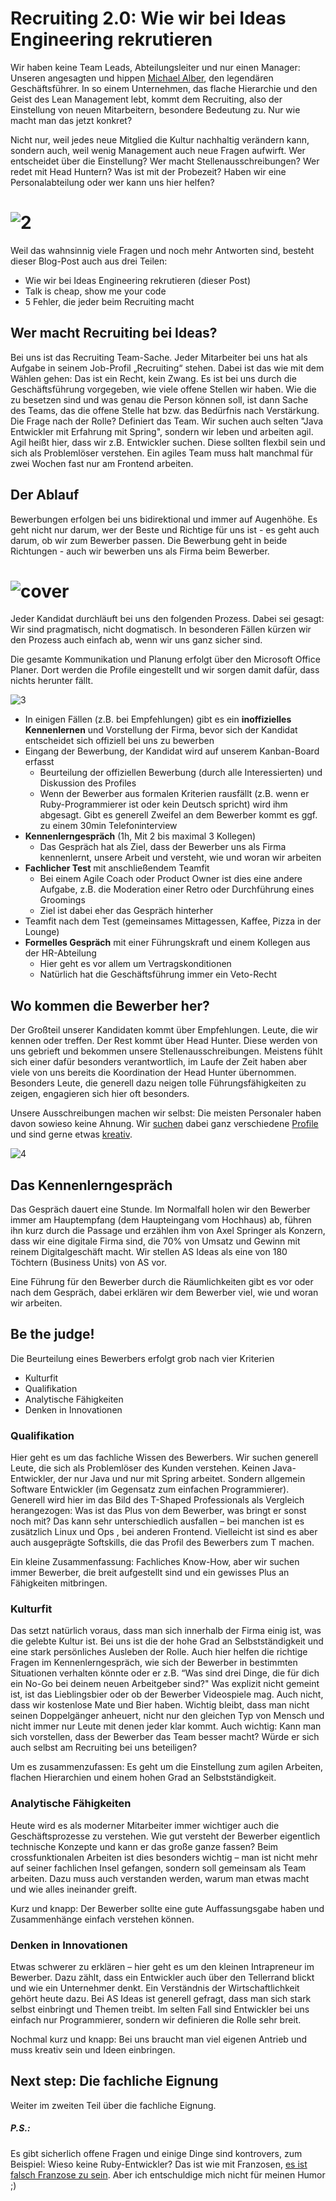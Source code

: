# Recruiting 2.0: Wie wir bei Ideas Engineering rekrutieren

Wir haben keine Team Leads, Abteilungsleiter und nur einen Manager: Unseren angesagten und hippen [Michael Alber](https://www.linkedin.com/in/mialber/), den legendären Geschäftsführer. In so einem Unternehmen, das flache Hierarchie und den Geist des Lean Management lebt, kommt dem Recruiting, also der Einstellung von neuen Mitarbeitern, besondere Bedeutung zu. Nur wie macht man das jetzt konkret?

Nicht nur, weil jedes neue Mitglied die Kultur nachhaltig verändern kann, sondern auch, weil wenig Management auch neue Fragen aufwirft. Wer entscheidet über die Einstellung? Wer macht Stellenausschreibungen? Wer redet mit Head Huntern? Was ist mit der Probezeit? Haben wir eine Personalabteilung oder wer kann uns hier helfen?

# ![2](2.jpg)

Weil das wahnsinnig viele Fragen und noch mehr Antworten sind, besteht dieser Blog-Post auch aus drei Teilen:
* Wie wir bei Ideas Engineering rekrutieren (dieser Post)
* Talk is cheap, show me your code
* 5 Fehler, die jeder beim Recruiting  macht

## Wer macht Recruiting bei Ideas?

Bei uns ist das Recruiting Team-Sache. Jeder Mitarbeiter bei uns hat als Aufgabe in seinem Job-Profil „Recruiting“ stehen. Dabei ist das wie mit dem Wählen gehen: Das ist ein Recht, kein Zwang. Es ist bei uns durch die Geschäftsführung vorgegeben, wie viele offene Stellen wir haben. Wie die zu besetzen sind und was genau die Person können soll, ist dann Sache des Teams, das die offene Stelle hat bzw. das Bedürfnis nach Verstärkung. Die Frage nach der Rolle? Definiert das Team. Wir suchen auch selten "Java Entwickler mit Erfahrung mit Spring", sondern wir leben und arbeiten agil. Agil heißt hier, dass wir z.B. Entwickler suchen. Diese sollten flexbil sein und sich als Problemlöser verstehen. Ein agiles Team muss halt manchmal für zwei Wochen fast nur am Frontend arbeiten.

## Der Ablauf

Bewerbungen erfolgen bei uns bidirektional und immer auf Augenhöhe. Es geht nicht nur darum, wer der Beste und Richtige für uns ist - es geht auch darum, ob wir zum Bewerber passen. Die Bewerbung geht in beide Richtungen - auch wir bewerben uns als Firma beim Bewerber.

# ![cover](cover.jpg)

Jeder Kandidat durchläuft bei uns den folgenden Prozess. Dabei sei gesagt: Wir sind pragmatisch, nicht dogmatisch. In besonderen Fällen kürzen wir den Prozess auch einfach ab, wenn wir uns ganz sicher sind.

Die gesamte Kommunikation und Planung erfolgt über den Microsoft Office Planer. Dort werden die Profile eingestellt und wir sorgen damit dafür, dass nichts herunter fällt.

![3](3.png)

* In einigen Fällen (z.B. bei Empfehlungen) gibt es ein **inoffizielles Kennenlernen** und Vorstellung der Firma, bevor sich der Kandidat entscheidet sich offiziell bei uns zu bewerben
* Eingang der Bewerbung, der Kandidat wird auf unserem Kanban-Board erfasst 
    * Beurteilung der offiziellen Bewerbung (durch alle Interessierten) und Diskussion des Profiles
    * Wenn der Bewerber aus formalen Kriterien rausfällt (z.B. wenn er Ruby-Programmierer ist oder kein Deutsch spricht) wird ihm abgesagt. Gibt es generell Zweifel an dem Bewerber kommt es ggf. zu einem 30min Telefoninterview
* **Kennenlerngespräch** (1h, Mit 2 bis maximal 3 Kollegen)
     * Das Gespräch hat als Ziel, dass der Bewerber uns als Firma kennenlernt, unsere Arbeit und versteht, wie und woran wir arbeiten
* **Fachlicher Test** mit anschließendem Teamfit
    * Bei einem Agile Coach oder Product Owner ist dies eine andere Aufgabe, z.B. die Moderation einer Retro oder Durchführung eines Groomings
    * Ziel ist dabei eher das Gespräch hinterher
* Teamfit nach dem Test (gemeinsames Mittagessen, Kaffee, Pizza in der Lounge)
* **Formelles Gespräch** mit einer Führungskraft und einem Kollegen aus der HR-Abteilung
    * Hier geht es vor allem um Vertragskonditionen
    * Natürlich hat die Geschäftsführung immer ein Veto-Recht

## Wo kommen die Bewerber her?

Der Großteil unserer Kandidaten kommt über Empfehlungen. Leute, die wir kennen oder treffen. Der Rest kommt über Head Hunter. Diese werden von uns gebrieft und bekommen unsere Stellenausschreibungen. Meistens fühlt sich einer dafür besonders verantwortlich, im Laufe der Zeit haben aber viele von uns bereits die Koordination der Head Hunter übernommen. Besonders Leute, die generell dazu neigen tolle Führungsfähigkeiten zu zeigen, engagieren sich hier oft besonders.

Unsere Ausschreibungen machen wir selbst: Die meisten Personaler haben davon sowieso keine Ahnung. Wir [suchen](https://career.axelspringer.com/job/software-engineer-aus-leidenschaft-berlin/) dabei ganz verschiedene [Profile](https://career.axelspringer.com/job/product-owner-m-w-d-berlin/) und sind gerne etwas [kreativ](https://career.axelspringer.com/job/backend-artist-mit-frontend-foo-some-ops-skills-baffos-berlin-2/).

![4](4.png)

## Das Kennenlerngespräch

Das Gespräch dauert eine Stunde. Im Normalfall holen wir den Bewerber immer am Hauptempfang (dem Haupteingang vom Hochhaus) ab, führen ihn kurz durch die Passage und erzählen ihm von Axel Springer als Konzern, dass wir eine digitale Firma sind, die 70% von Umsatz und Gewinn mit reinem Digitalgeschäft macht. Wir stellen AS Ideas als eine von 180 Töchtern (Business Units) von AS vor.

 Eine Führung für den Bewerber durch die Räumlichkeiten gibt es vor oder nach dem Gespräch, dabei erklären wir dem Bewerber viel, wie und woran wir arbeiten.

## Be the judge!
Die Beurteilung eines Bewerbers erfolgt grob nach vier Kriterien

* Kulturfit
* Qualifikation
* Analytische Fähigkeiten
* Denken in Innovationen

### Qualifikation
Hier geht es um das fachliche Wissen des Bewerbers. Wir suchen generell Leute, die sich als Problemlöser des Kunden verstehen. Keinen Java-Entwickler, der nur Java und nur mit Spring arbeitet. Sondern allgemein Software Entwickler (im Gegensatz zum einfachen Programmierer). Generell wird hier im das Bild des T-Shaped Professionals als Vergleich herangezogen: Was ist das Plus von dem Bewerber, was bringt er sonst noch mit? Das kann sehr unterschiedlich ausfallen – bei manchen ist es zusätzlich Linux und Ops , bei anderen Frontend. Vielleicht ist sind es aber auch ausgeprägte Softskills, die das Profil des Bewerbers zum T machen.
 
Ein kleine Zusammenfassung: Fachliches Know-How, aber wir suchen immer Bewerber, die breit aufgestellt sind und ein gewisses Plus an Fähigkeiten mitbringen.

### Kulturfit
Das setzt natürlich voraus, dass man sich innerhalb der Firma einig ist, was die gelebte Kultur ist. Bei uns ist die der hohe Grad an Selbstständigkeit und eine stark persönliches Ausleben der Rolle. Auch hier helfen die richtige Fragen im Kennenlerngespräch, wie sich der Bewerber in bestimmten Situationen verhalten könnte oder er z.B. “Was sind drei Dinge, die für dich ein No-Go bei deinem neuen Arbeitgeber sind?" Was explizit nicht gemeint ist, ist das Lieblingsbier oder ob der Bewerber Videospiele mag. Auch nicht, dass wir kostenlose Mate und Bier haben. Wichtig bleibt, dass man nicht seinen Doppelgänger anheuert, nicht nur den gleichen Typ von Mensch und nicht immer nur Leute mit denen jeder klar kommt. Auch wichtig: Kann man sich vorstellen, dass der Bewerber das Team besser macht? Würde er sich auch selbst am Recruiting bei uns beteiligen?

Um es zusammenzufassen: Es geht um die Einstellung zum agilen Arbeiten, flachen Hierarchien und einem hohen Grad an Selbstständigkeit.

###  Analytische Fähigkeiten
Heute wird es als moderner Mitarbeiter immer wichtiger auch die Geschäftsprozesse zu verstehen. Wie gut versteht der Bewerber eigentlich technische Konzepte und kann er das große ganze fassen? Beim crossfunktionalen Arbeiten ist dies besonders wichtig – man ist nicht mehr auf seiner fachlichen Insel gefangen, sondern soll gemeinsam als Team arbeiten. Dazu muss auch verstanden werden, warum man etwas macht und wie alles ineinander greift.

Kurz und knapp: Der Bewerber sollte eine gute Auffassungsgabe haben und Zusammenhänge einfach verstehen können.

### Denken in Innovationen
Etwas schwerer zu erklären – hier geht es um den kleinen Intrapreneur im Bewerber. Dazu zählt, dass ein Entwickler auch über den Tellerrand blickt und wie ein Unternehmer denkt. Ein Verständnis der Wirtschaftlichkeit gehört heute dazu. Bei AS Ideas ist generell gefragt, dass man sich stark selbst einbringt und Themen treibt. Im selten Fall sind Entwickler bei uns einfach nur Programmierer, sondern wir definieren die Rolle sehr breit.

Nochmal kurz und knapp: Bei uns braucht man viel eigenen Antrieb und muss kreativ sein und Ideen einbringen.

## Next step: Die fachliche Eignung

Weiter im zweiten Teil über die fachliche Eignung.

##### P.S.:
 Es gibt sicherlich offene Fragen und einige Dinge sind kontrovers, zum Beispiel: Wieso keine Ruby-Entwickler? Das ist wie mit Franzosen, [es ist falsch Franzose zu sein](https://youtu.be/algLNxPF5xM?t=10). Aber ich entschuldige mich nicht für meinen Humor ;)

